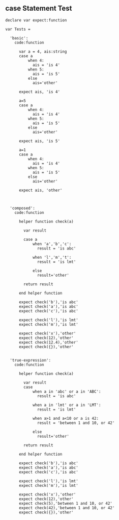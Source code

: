 case Statement Test
-----------------------

    declare var expect:function

    var Tests = 

      'basic': 
        code:function
          
          var a = 4, ais:string
          case a 
              when 4: 
                ais = 'is 4'
              when 5:
                ais = 'is 5'
              else
                ais='other'

          expect ais, 'is 4'
          
          a=5
          case a 
              when 4: 
                ais = 'is 4'
              when 5:
                ais = 'is 5'
              else
                ais='other'

          expect ais, 'is 5'

          a=1
          case a 
              when 4: 
                ais = 'is 4'
              when 5:
                ais = 'is 5'
              else
                ais='other'

          expect ais, 'other'



      'composed': 
        code:function

          helper function check(a)
            
            var result

            case a 
                when 'a','b','c': 
                  result = 'is abc'

                when 'l','m','t':
                  result = 'is lmt'

                else
                  result='other'

            return result
          
          end helper function

          expect check('b'),'is abc'
          expect check('a'),'is abc'
          expect check('c'),'is abc'
          
          expect check('l'),'is lmt'
          expect check('m'),'is lmt'

          expect check('x'),'other'
          expect check(12),'other'
          expect check(12.4),'other'
          expect check({}),'other'


      'true-expression': 
        code:function

          helper function check(a)

            var result
            case 
                when a in 'abc' or a in 'ABC': 
                  result = 'is abc'

                when a in 'lmt' or a in 'LMT':
                  result = 'is lmt'

                when a>1 and a<10 or a is 42:
                  result = 'between 1 and 10, or 42'

                else
                  result='other'

            return result

          end helper function

          expect check('b'),'is abc'
          expect check('a'),'is abc'
          expect check('c'),'is abc'
          
          expect check('l'),'is lmt'
          expect check('m'),'is lmt'

          expect check('x'),'other'
          expect check(12),'other'
          expect check(5),'between 1 and 10, or 42'
          expect check(42),'between 1 and 10, or 42'
          expect check({}),'other'

    